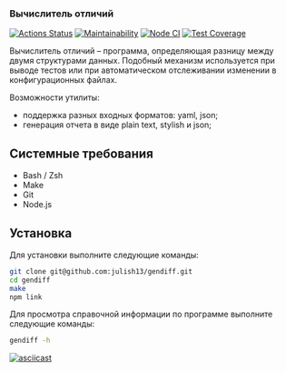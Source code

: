 ### Вычислитель отличий
[![Actions Status](https://github.com/julish13/gendiff/workflows/hexlet-check/badge.svg)](https://github.com/julish13/gendiff/actions)
[![Maintainability](https://api.codeclimate.com/v1/badges/e585564cb6ca1ead53c6/maintainability)](https://codeclimate.com/github/julish13/gendiff/maintainability)
[![Node CI](https://github.com/julish13/gendiff/actions/workflows/tests.yml/badge.svg)](https://github.com/julish13/gendiff/actions/workflows/tests.yml)
[![Test Coverage](https://api.codeclimate.com/v1/badges/e585564cb6ca1ead53c6/test_coverage)](https://codeclimate.com/github/julish13/gendiff/test_coverage)

Вычислитель отличий – программа, определяющая разницу между двумя структурами данных. Подобный механизм используется при выводе тестов или при автоматическом отслеживании изменении в конфигурационных файлах.

Возможности утилиты:

- поддержка разных входных форматов: yaml, json;
- генерация отчета в виде plain text, stylish и json;

## Системные требования

 - Bash / Zsh
 - Make
 - Git
 - Node.js

## Установка

Для установки выполните следующие команды:

```bash
git clone git@github.com:julish13/gendiff.git
cd gendiff
make
npm link
```

Для просмотра справочной информации по программе выполните следующие команды:

```bash
gendiff -h
```

[![asciicast](https://asciinema.org/a/sxZ3uNekyMpCFUIfjypisGnsz.svg)](https://asciinema.org/a/sxZ3uNekyMpCFUIfjypisGnsz)